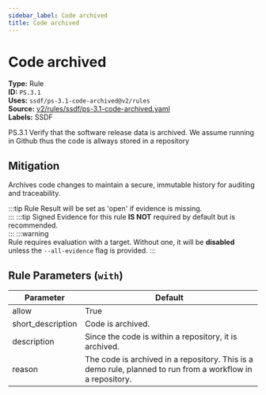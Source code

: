 ```yaml
---
sidebar_label: Code archived
title: Code archived
---  
```

# Code archived  
**Type:** Rule  
**ID:** `PS.3.1`  
**Uses:** `ssdf/ps-3.1-code-archived@v2/rules`  
**Source:** [v2/rules/ssdf/ps-3.1-code-archived.yaml](https://github.com/scribe-public/sample-policies/v2/rules/ssdf/ps-3.1-code-archived.yaml)  
**Labels:** SSDF  

PS.3.1 Verify that the software release data is archived.
We assume running in Github thus the code is allways stored in a repository



## Mitigation  
Archives code changes to maintain a secure, immutable history for auditing and traceability.


:::tip 
Rule Result will be set as 'open' if evidence is missing.  
::: 
:::tip 
Signed Evidence for this rule **IS NOT** required by default but is recommended.  
::: 
:::warning  
Rule requires evaluation with a target. Without one, it will be **disabled** unless the `--all-evidence` flag is provided.
::: 

## Rule Parameters (`with`)  
| Parameter | Default |
|-----------|---------|
| allow | True |
| short_description | Code is archived. |
| description | Since the code is within a repository, it is archived. |
| reason | The code is archived in a repository. This is a demo rule, planned to run from a workflow in a repository. |
